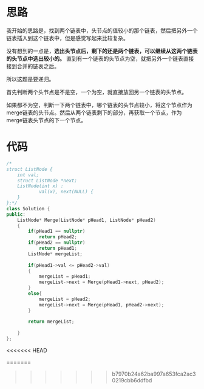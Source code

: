 # 思路

我开始的思路是，找到两个链表中，头节点的值较小的那个链表，然后把另外一个链表插入到这个链表中，但是感觉写起来比较复杂。

没有想到的一点是，**选出头节点后，剩下的还是两个链表，可以继续从这两个链表的头节点中选出较小的。** 直到有一个链表的头节点为空，就把另外一个链表直接接到合并的链表之后。

所以这题是要递归。

首先判断两个头节点是不是空，一个为空，就直接放回另一个链表的头节点。

如果都不为空，判断一下两个链表中，哪个链表的头节点较小，将这个节点作为merge链表的头节点。然后从两个链表剩下的部分，再获取一个节点，作为merge链表头节点的下一个节点。





# 代码

``` c++
/*
struct ListNode {
	int val;
	struct ListNode *next;
	ListNode(int x) :
			val(x), next(NULL) {
	}
};*/
class Solution {
public:
    ListNode* Merge(ListNode* pHead1, ListNode* pHead2)
    {
        if(pHead1 == nullptr)
            return pHead2;
        if(pHead2 == nullptr)
            return pHead1;
        ListNode* mergeList;
        
        if(pHead1->val <= pHead2->val)
        {
            mergeList = pHead1;
            mergeList->next = Merge(pHead1->next, pHead2);
        }
        else{
            mergeList = pHead2;
            mergeList->next = Merge(pHead1, pHead2->next);
        }
        
        return mergeList;
        
    }
};
```

<<<<<<< HEAD


=======
>>>>>>> b7970b24a62ba997a653fca2ac30219cbb6ddfbd
